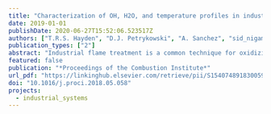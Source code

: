 ```yaml
---
title: "Characterization of OH, H2O, and temperature profiles in industrial flame treatment systems interacting with polymer films"
date: 2019-01-01
publishDate: 2020-06-27T15:52:06.523517Z
authors: ["T.R.S. Hayden", "D.J. Petrykowski", "A. Sanchez", "sid_nigam", "caelan_lapointe", "jason_christopher", "nick_wimer", "A. Upadhye", "M. Strobel", "peter_hamlington", "G.B. Rieker"]
publication_types: ["2"]
abstract: "Industrial flame treatment is a common technique for oxidizing polymer films to improve adhesion and wettability. These processes are strongly influenced by flame properties such as temperature and the concentration of key combustion radicals (e.g., OH). In this work, we perform in-situ laser absorption measurements of line-of-sight averaged temperature, H2O and OH for an industrial premixed ribbon burner interacting with a chilled-roller polymer-treatment system. Measurements in the unobstructed flame exhibit profiles typical of premixed flames. The addition of a chilled roller above the flame significantly alters the temperature of the flame throughout its vertical profile and shifts the location of the maximum OH concentration above the burner. Measurements at the surface of the polymer, together with post analysis of the surface oxidation, directly verify previous numerical modeling results and surface characterization studies that suggested that the hydroxyl radical in the flame (OH) is critical to surface oxidation. This study may enable future active control of premixed burner systems to maintain desired wettability and adhesion properties of polymer films. © 2018 The Combustion Institute. Published by Elsevier Inc. All rights reserved."
featured: false
publication: "*Proceedings of the Combustion Institute*"
url_pdf: "https://linkinghub.elsevier.com/retrieve/pii/S1540748918300592"
doi: "10.1016/j.proci.2018.05.058"
projects:
  - industrial_systems
---
```


